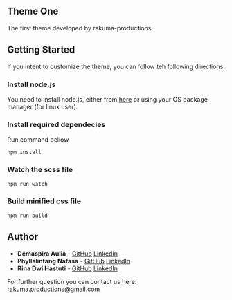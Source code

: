 ## Theme One

The first theme developed by rakuma-productions

## Getting Started

If you intent to customize the theme, you can follow teh following directions.

### Install node.js

You need to install node.js, either from [here](https://nodejs.org/en/download/) or using your OS package manager (for linux user).

### Install required dependecies

Run command bellow

```
npm install
```

### Watch the scss file

```
npm run watch
```

### Build minified css file

```
npm run build
```

## Author

* **Demaspira Aulia** - [GitHub](https://github.com/rakumairu) [LinkedIn](https://www.linkedin.com/in/demaspira)
* **Phyllalintang Nafasa** - [GitHub](https://github.com/lintangnfs) [LinkedIn](https://www.linkedin.com/in/phyllalintang/)
* **Rina Dwi Hastuti** - [GitHub](https://github.com/rinadwih) [LinkedIn](https://www.linkedin.com/in/rina-dwi-hastuti-39157717b/)

For further question you can contact us here: rakuma.productions@gmail.com